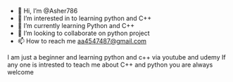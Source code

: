 - 👋 Hi, I’m @Asher786
- 👀 I’m interested in to learning python and C++
- 🌱 I’m currently learning Python and C++
- 💞️ I’m looking to collaborate on python project
- 📫 How to reach me aa4547487@gmail.com

I am just a beginner and learning python and c++ via youtube and udemy 
If any one is intrested to teach me about C++ and python you are always welcome
